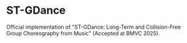 # ST-GDance
Official implementation of "ST-GDance: Long-Term and Collision-Free Group Choreography from Music" (Accepted at BMVC 2025).
